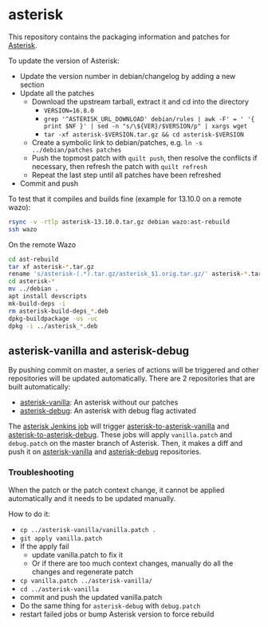 # asterisk

This repository contains the packaging information and patches for [Asterisk](http://www.asterisk.org/).

To update the version of Asterisk:

* Update the version number in debian/changelog by adding a new section
* Update all the patches
  * Download the upstream tarball, extract it and cd into the directory
    * `VERSION=16.8.0`
    * `grep '^ASTERISK_URL_DOWNLOAD' debian/rules | awk -F' = ' '{ print $NF }' | sed -n "s/\${VER}/$VERSION/p" | xargs wget`
    * `tar -xf asterisk-$VERSION.tar.gz && cd asterisk-$VERSION`
  * Create a symbolic link to debian/patches, e.g. `ln -s ../debian/patches patches`
  * Push the topmost patch with `quilt push`, then resolve the conflicts if necessary, then refresh
    the patch with `quilt refresh`
  * Repeat the last step until all patches have been refreshed
* Commit and push

To test that it compiles and builds fine (example for 13.10.0 on a remote wazo):

```sh
rsync -v -rtlp asterisk-13.10.0.tar.gz debian wazo:ast-rebuild
ssh wazo
```

On the remote Wazo

```sh
cd ast-rebuild
tar xf asterisk-*.tar.gz
rename 's/asterisk-(.*).tar.gz/asterisk_$1.orig.tar.gz/' asterisk-*.tar.gz
cd asterisk-*
mv ../debian .
apt install devscripts
mk-build-deps -i
rm asterisk-build-deps_*.deb 
dpkg-buildpackage -us -uc
dpkg -i ../asterisk_*.deb 
```

## asterisk-vanilla and asterisk-debug

By pushing commit on master, a series of actions will be triggered and other
repositories will be updated automatically. There are 2 repositories that are
built automatically:

  * [asterisk-vanilla][github-asterisk-vanilla]: An asterisk without our patches
  * [asterisk-debug][github-asterisk-vanilla]: An asterisk with debug flag activated

The [asterisk Jenkins job](https://jenkins.wazo.community/job/asterisk) will trigger
[asterisk-to-asterisk-vanilla](https://jenkins.wazo.community/job/asterisk-to-asterisk-vanilla/) and
[asterisk-to-asterisk-debug](https://jenkins.wazo.community/job/asterisk-to-asterisk-debug/).
These jobs will apply `vanilla.patch` and `debug.patch` on the master branch of Asterisk.
Then, it makes a diff and push it on [asterisk-vanilla][github-asterisk-vanilla] and
[asterisk-debug][github-asterisk-debug] repositories.


### Troubleshooting

When the patch or the patch context change, it cannot be applied automatically
and it needs to be updated manually.

How to do it:

* `cp ../asterisk-vanilla/vanilla.patch .`
* `git apply vanilla.patch`
* If the apply fail
  * update vanilla.patch to fix it
  * Or if there are too much context changes, manually do all the changes and regenerate patch
* `cp vanilla.patch ../asterisk-vanilla/`
* `cd ../asterisk-vanilla`
* commit and push the updated vanilla.patch
* Do the same thing for `asterisk-debug` with `debug.patch`
* restart failed jobs or bump Asterisk version to force rebuild

[github-asterisk-vanilla]: https://github.com/wazo-platform/asterisk-vanilla
[github-asterisk-debug]: https://github.com/wazo-platform/asterisk-debug
